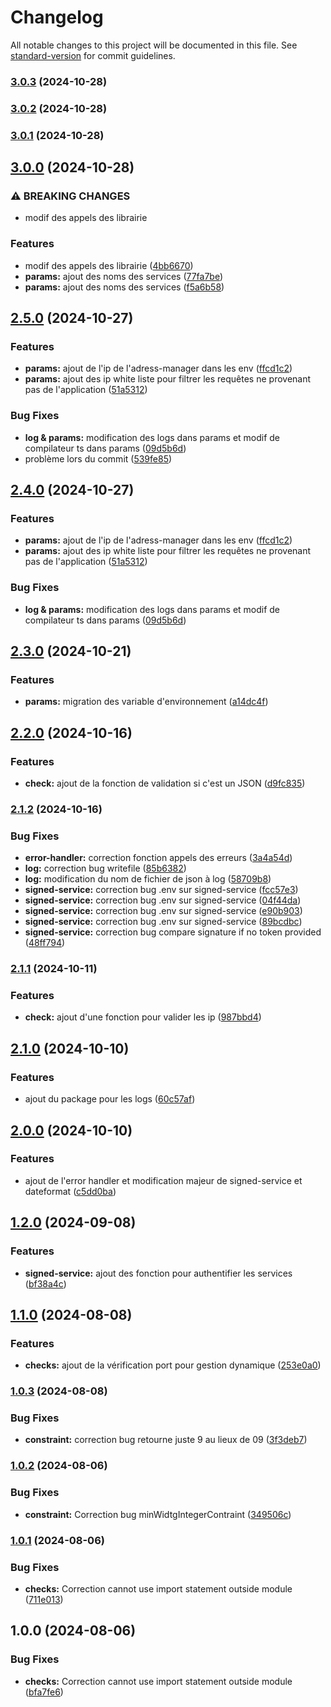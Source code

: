 # Changelog

All notable changes to this project will be documented in this file. See [standard-version](https://github.com/conventional-changelog/standard-version) for commit guidelines.

### [3.0.3](https://github.com/Horus-Turboss-Finance/Packages/compare/v3.0.0...v3.0.3) (2024-10-28)

### [3.0.2](https://github.com/Horus-Turboss-Finance/Packages/compare/v3.0.0...v3.0.2) (2024-10-28)

### [3.0.1](https://github.com/Horus-Turboss-Finance/Packages/compare/v3.0.0...v3.0.1) (2024-10-28)

## [3.0.0](https://github.com/Horus-Turboss-Finance/Packages/compare/v2.5.0...v3.0.0) (2024-10-28)


### ⚠ BREAKING CHANGES

* modif des appels des librairie

### Features

* modif des appels des librairie ([4bb6670](https://github.com/Horus-Turboss-Finance/Packages/commit/4bb6670d439ff3bb91d0a05b1502bb48c006cf27))
* **params:** ajout des noms des services ([77fa7be](https://github.com/Horus-Turboss-Finance/Packages/commit/77fa7be46a5bb38c4649c127796b76f29dc11c80))
* **params:** ajout des noms des services ([f5a6b58](https://github.com/Horus-Turboss-Finance/Packages/commit/f5a6b5833a9e9c238098e6497453ba2cccf88fa2))

## [2.5.0](https://github.com/Horus-Turboss-Finance/Packages/compare/v2.3.0...v2.5.0) (2024-10-27)


### Features

* **params:** ajout de l'ip de l'adress-manager dans les env ([ffcd1c2](https://github.com/Horus-Turboss-Finance/Packages/commit/ffcd1c21ff4a159cf23f0650e07a0d63736edf7b))
* **params:** ajout des ip white liste pour filtrer les requêtes ne provenant pas de l'application ([51a5312](https://github.com/Horus-Turboss-Finance/Packages/commit/51a5312129ec954076257d42c6a528f57e39fba5))


### Bug Fixes

* **log & params:** modification des logs dans params et modif de compilateur ts dans params ([09d5b6d](https://github.com/Horus-Turboss-Finance/Packages/commit/09d5b6d45a9f8683b0c9178092872925c966306c))
* problème lors du commit ([539fe85](https://github.com/Horus-Turboss-Finance/Packages/commit/539fe85da39eccbe50ab5616fc46fb083d35a253))

## [2.4.0](https://github.com/Horus-Turboss-Finance/Packages/compare/v2.3.0...v2.4.0) (2024-10-27)


### Features

* **params:** ajout de l'ip de l'adress-manager dans les env ([ffcd1c2](https://github.com/Horus-Turboss-Finance/Packages/commit/ffcd1c21ff4a159cf23f0650e07a0d63736edf7b))
* **params:** ajout des ip white liste pour filtrer les requêtes ne provenant pas de l'application ([51a5312](https://github.com/Horus-Turboss-Finance/Packages/commit/51a5312129ec954076257d42c6a528f57e39fba5))


### Bug Fixes

* **log & params:** modification des logs dans params et modif de compilateur ts dans params ([09d5b6d](https://github.com/Horus-Turboss-Finance/Packages/commit/09d5b6d45a9f8683b0c9178092872925c966306c))

## [2.3.0](https://github.com/Horus-Turboss-Finance/Packages/compare/v2.2.0...v2.3.0) (2024-10-21)


### Features

* **params:** migration des variable d'environnement ([a14dc4f](https://github.com/Horus-Turboss-Finance/Packages/commit/a14dc4f9d1725091cf6924c009abb62e14004a5a))

## [2.2.0](https://github.com/Horus-Turboss-Finance/Packages/compare/v2.1.2...v2.2.0) (2024-10-16)


### Features

* **check:** ajout de la fonction de validation si c'est un JSON ([d9fc835](https://github.com/Horus-Turboss-Finance/Packages/commit/d9fc8359fa279b8935caa073b3ec2ca98e40635d))

### [2.1.2](https://github.com/Horus-Turboss-Finance/Packages/compare/v2.1.1...v2.1.2) (2024-10-16)


### Bug Fixes

* **error-handler:** correction fonction appels des erreurs ([3a4a54d](https://github.com/Horus-Turboss-Finance/Packages/commit/3a4a54d6e5c690d752a6d50750a8edb2a25c23fe))
* **log:** correction bug writefile ([85b6382](https://github.com/Horus-Turboss-Finance/Packages/commit/85b63822977fddc8b2b9ad6923bd86e585ae0ede))
* **log:** modification du nom de fichier de json à log ([58709b8](https://github.com/Horus-Turboss-Finance/Packages/commit/58709b8a5ff102caae78b6f411555f171ce27a2d))
* **signed-service:** correction bug .env sur signed-service ([fcc57e3](https://github.com/Horus-Turboss-Finance/Packages/commit/fcc57e37f1dc492a1411a4e3e94462c352e7c358))
* **signed-service:** correction bug .env sur signed-service ([04f44da](https://github.com/Horus-Turboss-Finance/Packages/commit/04f44daa6443452d69f63dbe2d5a210247ef39fc))
* **signed-service:** correction bug .env sur signed-service ([e90b903](https://github.com/Horus-Turboss-Finance/Packages/commit/e90b903ef30c890878c6a2ba01382a535f28d244))
* **signed-service:** correction bug .env sur signed-service ([89bcdbc](https://github.com/Horus-Turboss-Finance/Packages/commit/89bcdbcafa14c7c8b9738a600daf60ebf38fb2c6))
* **signed-service:** correction bug compare signature if no token provided ([48ff794](https://github.com/Horus-Turboss-Finance/Packages/commit/48ff7945fa433b27e0881f9e2e2ae29f39dd2f12))

### [2.1.1](https://github.com/Horus-Turboss-Finance/Packages/compare/v2.1.0...v2.1.1) (2024-10-11)


### Features

* **check:** ajout d'une fonction pour valider les ip ([987bbd4](https://github.com/Horus-Turboss-Finance/Packages/commit/987bbd47f57025ff677effb7fcbbb207206afe54))

## [2.1.0](https://github.com/Horus-Turboss-Finance/Packages/compare/v2.0.0...v2.1.0) (2024-10-10)


### Features

* ajout du package pour les logs ([60c57af](https://github.com/Horus-Turboss-Finance/Packages/commit/60c57af115d9fc8ff03d01881ab5a5c2cc58756d))

## [2.0.0](https://github.com/Horus-Turboss-Finance/Packages/compare/v1.2.0...v2.0.0) (2024-10-10)


### Features

* ajout de l'error handler et modification majeur de signed-service et dateformat ([c5dd0ba](https://github.com/Horus-Turboss-Finance/Packages/commit/c5dd0ba1b281772352066b396a5a9ffae253cb56))

## [1.2.0](https://github.com/Horus-Turboss-Finance/Packages/compare/v1.1.0...v1.2.0) (2024-09-08)


### Features

* **signed-service:** ajout des fonction pour authentifier les services ([bf38a4c](https://github.com/Horus-Turboss-Finance/Packages/commit/bf38a4c19199cd9aa80e2d656c38e2c38d2c827e))

## [1.1.0](https://github.com/Horus-Turboss-Finance/Packages/compare/v1.0.3...v1.1.0) (2024-08-08)


### Features

* **checks:** ajout de la vérification port pour gestion dynamique ([253e0a0](https://github.com/Horus-Turboss-Finance/Packages/commit/253e0a07d613df7ca8dd594d448751f47129a97d))

### [1.0.3](https://github.com/Horus-Turboss-Finance/Packages/compare/v1.0.2...v1.0.3) (2024-08-08)


### Bug Fixes

* **constraint:** correction bug retourne juste 9 au lieux de 09 ([3f3deb7](https://github.com/Horus-Turboss-Finance/Packages/commit/3f3deb75e60a696b93704591651590e61c5145f6))

### [1.0.2](https://github.com/Horus-Turboss-Finance/Packages/compare/v1.0.1...v1.0.2) (2024-08-06)


### Bug Fixes

* **constraint:** Correction bug  minWidtgIntegerContraint ([349506c](https://github.com/Horus-Turboss-Finance/Packages/commit/349506c9da7b44ccd267fa1af4e3afe99dbae451))

### [1.0.1](https://github.com/Horus-Turboss-Finance/Packages/compare/v1.0.0...v1.0.1) (2024-08-06)


### Bug Fixes

* **checks:** Correction cannot use import statement outside module ([711e013](https://github.com/Horus-Turboss-Finance/Packages/commit/711e01344cba66d4c79c15d161d7df3115d0a4cb))

## 1.0.0 (2024-08-06)


### Bug Fixes

* **checks:** Correction cannot use import statement outside module ([bfa7fe6](https://github.com/Horus-Turboss-Finance/Packages/commit/bfa7fe6bced843f01ae039c06c8640ef9f5c570c))

